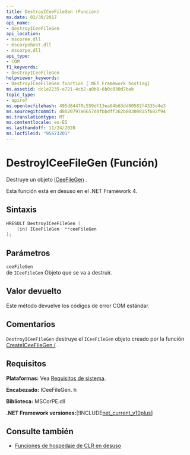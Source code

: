 ```yaml
---
title: DestroyICeeFileGen (Función)
ms.date: 03/30/2017
api_name:
- DestroyICeeFileGen
api_location:
- mscoree.dll
- mscorpehost.dll
- mscorpe.dll
api_type:
- COM
f1_keywords:
- DestroyICeeFileGen
helpviewer_keywords:
- DestroyICeeFileGen function [.NET Framework hosting]
ms.assetid: dc1e2235-e721-4cb2-a0b8-6b0c030d7bab
topic_type:
- apiref
ms.openlocfilehash: 495d84470c559df13ea64b63dd00582f4335d4e3
ms.sourcegitcommit: d8020797a6657d0fbbdff362b80300815f682f94
ms.translationtype: MT
ms.contentlocale: es-ES
ms.lasthandoff: 11/24/2020
ms.locfileid: "95673201"
---
```

# <a name="destroyiceefilegen-function"></a>DestroyICeeFileGen (Función)

Destruye un objeto [ICeeFileGen](iceefilegen-class.md) .  
  
 Esta función está en desuso en el .NET Framework 4.  
  
## <a name="syntax"></a>Sintaxis  
  
```cpp  
HRESULT DestroyICeeFileGen (  
    [in] ICeeFileGen  **ceeFileGen  
);  
```  
  
## <a name="parameters"></a>Parámetros  

 `ceeFileGen`  
 de `ICeeFileGen` Objeto que se va a destruir.  
  
## <a name="return-value"></a>Valor devuelto  

 Este método devuelve los códigos de error COM estándar.  
  
## <a name="remarks"></a>Comentarios  

 `DestroyICeeFileGen` destruye el `ICeeFileGen` objeto creado por la función [CreateICeeFileGen (](createiceefilegen-function.md) .  
  
## <a name="requirements"></a>Requisitos  

 **Plataformas:** Vea [Requisitos de sistema](../../get-started/system-requirements.md).  
  
 **Encabezado:** ICeeFileGen. h  
  
 **Biblioteca:** MSCorPE.dll  
  
 **.NET Framework versiones:**[!INCLUDE[net_current_v10plus](../../../../includes/net-current-v10plus-md.md)]  
  
## <a name="see-also"></a>Consulte también

- [Funciones de hospedaje de CLR en desuso](deprecated-clr-hosting-functions.md)
